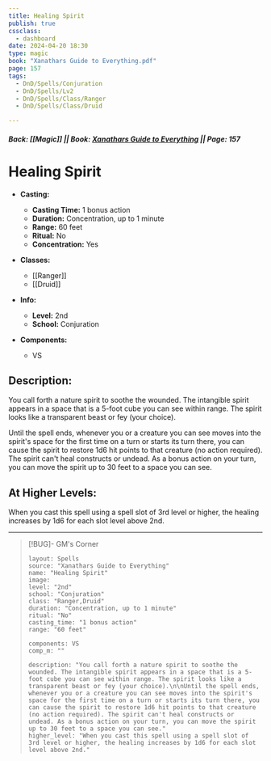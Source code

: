 ```yaml
---
title: Healing Spirit
publish: true
cssclass:
  - dashboard
date: 2024-04-20 18:30
type: magic
book: "Xanathars Guide to Everything.pdf"
page: 157
tags:
  - DnD/Spells/Conjuration
  - DnD/Spells/Lv2
  - DnD/Spells/Class/Ranger
  - DnD/Spells/Class/Druid

---
```


##### Back: [[Magic]] || Book: [Xanathars Guide to Everything](https://drive.google.com/drive/folders/1O5bhpYizcIT5xxAoLOuzCRht_PVS7VSG?usp=sharing) || Page: 157

# Healing Spirit

- **Casting:**
    - **Casting Time:** 1 bonus action
    - **Duration:** Concentration, up to 1 minute
    - **Range:** 60 feet
    - **Ritual:** No
    - **Concentration:** Yes
- **Classes:**
    - [[Ranger]]
    - [[Druid]]

- **Info:**
    - **Level:** 2nd
    - **School:** Conjuration
- **Components:**
    - VS


## Description:
You call forth a nature spirit to soothe the wounded. The intangible spirit appears in a space that is a 5-foot cube you can see within range. The spirit looks like a transparent beast or fey (your choice).

Until the spell ends, whenever you or a creature you can see moves into the spirit's space for the first time on a turn or starts its turn there, you can cause the spirit to restore 1d6 hit points to that creature (no action required). The spirit can't heal constructs or undead. As a bonus action on your turn, you can move the spirit up to 30 feet to a space you can see.

## At Higher Levels:
When you cast this spell using a spell slot of 3rd level or higher, the healing increases by 1d6 for each slot level above 2nd.

---

> [!BUG]- GM's Corner
>
> ```statblock
> layout: Spells
> source: "Xanathars Guide to Everything"
> name: "Healing Spirit"
> image: 
> level: "2nd"
> school: "Conjuration"
> class: "Ranger,Druid"
> duration: "Concentration, up to 1 minute"
> ritual: "No"
> casting_time: "1 bonus action"
> range: "60 feet"
>
> components: VS
> comp_m: ""
>
> description: "You call forth a nature spirit to soothe the wounded. The intangible spirit appears in a space that is a 5-foot cube you can see within range. The spirit looks like a transparent beast or fey (your choice).\n\nUntil the spell ends, whenever you or a creature you can see moves into the spirit's space for the first time on a turn or starts its turn there, you can cause the spirit to restore 1d6 hit points to that creature (no action required). The spirit can't heal constructs or undead. As a bonus action on your turn, you can move the spirit up to 30 feet to a space you can see."
> higher_level: "When you cast this spell using a spell slot of 3rd level or higher, the healing increases by 1d6 for each slot level above 2nd."
> ```
